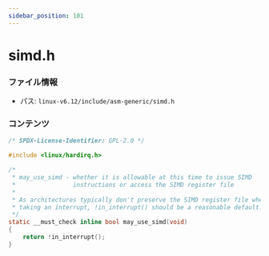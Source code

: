 ```yaml
---
sidebar_position: 101
---
```

# simd.h

### ファイル情報

- パス: `linux-v6.12/include/asm-generic/simd.h`

### コンテンツ

```h
/* SPDX-License-Identifier: GPL-2.0 */

#include <linux/hardirq.h>

/*
 * may_use_simd - whether it is allowable at this time to issue SIMD
 *                instructions or access the SIMD register file
 *
 * As architectures typically don't preserve the SIMD register file when
 * taking an interrupt, !in_interrupt() should be a reasonable default.
 */
static __must_check inline bool may_use_simd(void)
{
	return !in_interrupt();
}

```

